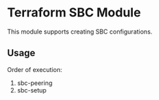 # Terraform SBC Module

This module supports creating SBC configurations.

## Usage

Order of execution:
1. sbc-peering
2. sbc-setup



